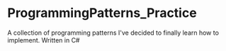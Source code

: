 # ProgrammingPatterns_Practice
A collection of programming patterns I've decided to finally learn how to implement. Written in C#

